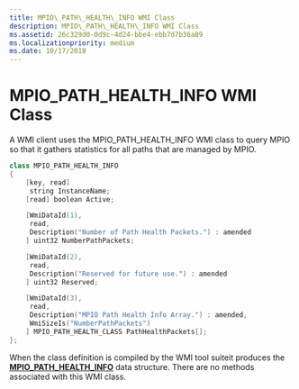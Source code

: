 ```yaml
---
title: MPIO\_PATH\_HEALTH\_INFO WMI Class
description: MPIO\_PATH\_HEALTH\_INFO WMI Class
ms.assetid: 26c329d0-0d9c-4d24-bbe4-ebb7d7b36a89
ms.localizationpriority: medium
ms.date: 10/17/2018
---
```


# MPIO\_PATH\_HEALTH\_INFO WMI Class


A WMI client uses the MPIO\_PATH\_HEALTH\_INFO WMI class to query MPIO so that it gathers statistics for all paths that are managed by MPIO.

```cpp
class MPIO_PATH_HEALTH_INFO
{
    [key, read]
     string InstanceName;
    [read] boolean Active;

    [WmiDataId(1),
     read,
     Description("Number of Path Health Packets.") : amended
    ] uint32 NumberPathPackets;

    [WmiDataId(2),
     read,
     Description("Reserved for future use.") : amended
    ] uint32 Reserved;

    [WmiDataId(3),
     read,
     Description("MPIO Path Health Info Array.") : amended,
     WmiSizeIs("NumberPathPackets")
    ] MPIO_PATH_HEALTH_CLASS PathHealthPackets[];
};
```

When the class definition is compiled by the WMI tool suiteit produces the [**MPIO\_PATH\_HEALTH\_INFO**](https://docs.microsoft.com/windows-hardware/drivers/ddi/content/mpiowmi/ns-mpiowmi-_mpio_path_health_info) data structure. There are no methods associated with this WMI class.

 

 





